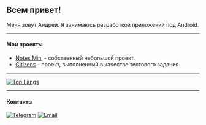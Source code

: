 ## Всем привет!

Меня зовут Андрей. Я занимаюсь разработкой приложений под Android.
***

#### Мои проекты
* [Notes Mini] - собственный небольшой проект.
* [Citizens] - проект, выполненный в качестве тестового задания.

[Notes mini]: https://github.com/Loskon/android-notes-mini
[Citizens]: https://github.com/Loskon/android-citizens

***

[![Top Langs](https://github-readme-stats.vercel.app/api/top-langs/?username=loskon)](https://github.com/Loskon/Loskon)

***

#### Контакты

[![Telegram](https://img.shields.io/badge/Telegram-2CA5E0?style=for-the-badge&logo=telegram&logoColor=white)](https://t.me/loskon)
[![Email](https://img.shields.io/badge/Gmail-D14836?style=for-the-badge&logo=gmail&logoColor=white)](mailto:andreyrochev23@gmail.com)


<!--
- 🔭 I’m currently working on ...
- 🌱 I’m currently learning ...
- 👯 I’m looking to collaborate on ...
- 🤔 I’m looking for help with ...
- 💬 Ask me about ...
- 📫 How to reach me: ...
- 😄 Pronouns: ...
- ⚡ Fun fact: I started programming because I didn't like the standard notes on a smartphone
-->
